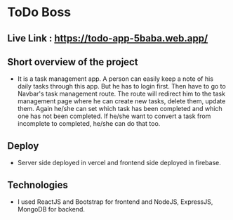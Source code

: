 # ToDo Boss
## Live Link : https://todo-app-5baba.web.app/

## Short overview of the project
* It is a task management app. A person can easily keep a note of his daily tasks through this app. But he has to login first. Then have to go to Navbar's task management route. The route will redirect him to the task management page where he can create new tasks, delete them, update them. Again he/she can set which task has been completed and which one has not been completed. If he/she want to convert a task from incomplete to completed, he/she can do that too.
## Deploy
* Server side deployed in vercel and frontend side deployed in firebase.
## Technologies
* I used ReactJS and Bootstrap for frontend and NodeJS, ExpressJS, MongoDB for backend.


